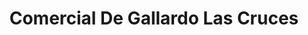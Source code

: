 ---
title: "Comercial De Gallardo Las Cruces"
url: /las-cruces-el-tabo/comercial-de-gallardo-las-cruces/
shop: Lebensmittel
---